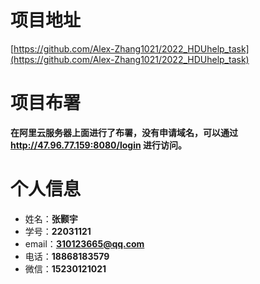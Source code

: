 # 项目地址

[https://github.com/Alex-Zhang1021/2022_HDUhelp_task](https://github.com/Alex-Zhang1021/2022_HDUhelp_task)

# 项目布署

**在阿里云服务器上面进行了布署，没有申请域名，可以通过 http://47.96.77.159:8080/login 进行访问。**

# 个人信息

- 姓名：**张颢宇**
- 学号：**22031121**
- email：**310123665@qq.com**
- 电话：**18868183579**
- 微信：**15230121021**

